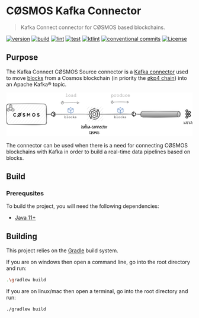 # CØSMOS Kafka Connector

> Kafka Connect connector for CØSMOS based blockchains.

[![version](https://badgen.net/github/release/okp4/kafka-connector-cosmos)](https://github.com/okp4/kafka-connector-cosmos/releases)
[![build](https://github.com/okp4/kafka-connector-cosmos/actions/workflows/build.yml/badge.svg)](https://github.com/okp4/kafka-connector-cosmos/actions/workflows/build.yml)
[![lint](https://github.com/okp4/kafka-connector-cosmos/actions/workflows/lint.yml/badge.svg)](https://github.com/okp4/kafka-connector-cosmos/actions/workflows/lint.yml)
[![test](https://github.com/okp4/kafka-connector-cosmos/actions/workflows/test.yml/badge.svg)](https://github.com/okp4/kafka-connector-cosmos/actions/workflows/test.yml)
[![ktlint](https://img.shields.io/badge/code%20style-%E2%9D%A4-FF4081.svg)](https://ktlint.github.io/)
[![conventional commits](https://img.shields.io/badge/Conventional%20Commits-1.0.0-yellow.svg)](https://conventionalcommits.org)
[![License](https://img.shields.io/badge/License-BSD_3--Clause-blue.svg)](https://opensource.org/licenses/BSD-3-Clause)

## Purpose

The Kafka Connect CØSMOS Source connector is
a [Kafka connector](https://docs.confluent.io/platform/current/connect/concepts.html#connect-connectors)
used to move [blocks](https://docs.cosmos.network/master/intro/sdk-app-architecture.html) from a Cosmos blockchain (in
priority the [økp4 chain](https://github.com/okp4/okp4d)) into an Apache Kafka® topic.

<p align="center">
  <img src="./docs/overview.png">
</p>

The connector can be used when there is a need for connecting CØSMOS blockchains with Kafka in order to build a real-time
data pipelines based on blocks.

## Build

### Prerequsites

To build the project, you will need the following dependencies:

- [Java 11+](https://openjdk.java.net/)

## Building

This project relies on the [Gradle](https://gradle.org/) build system.

If you are on windows then open a command line, go into the root directory and run:

```sh
.\gradlew build
```

If you are on linux/mac then open a terminal, go into the root directory and run:

```sh
./gradlew build
```
